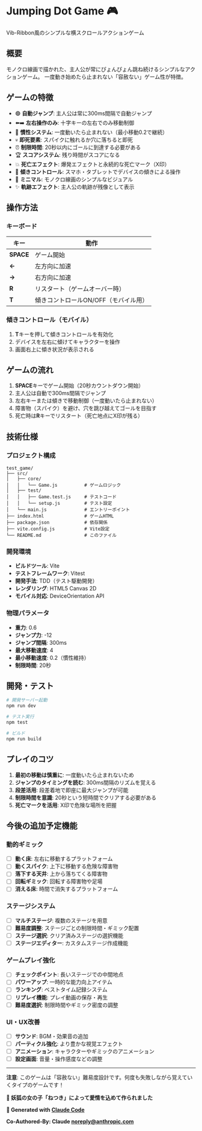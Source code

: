 # Jumping Dot Game 🎮

Vib-Ribbon風のシンプルな横スクロールアクションゲーム

## 概要

モノクロ線画で描かれた、主人公が常にぴょんぴょん跳ね続けるシンプルなアクションゲーム。
一度動き始めたら止まれない「容赦ない」ゲーム性が特徴。

## ゲームの特徴

- 🟢 **自動ジャンプ**: 主人公は常に300ms間隔で自動ジャンプ
- ⬅️➡️ **左右操作のみ**: 十字キーの左右でのみ移動制御
- 🚫 **慣性システム**: 一度動いたら止まれない（最小移動0.2で継続）
- 💀 **即死要素**: スパイクに触れるか穴に落ちると即死
- ⏰ **制限時間**: 20秒以内にゴールに到達する必要がある
- 🏆 **スコアシステム**: 残り時間がスコアになる
- 💥 **死亡エフェクト**: 爆発エフェクトと永続的な死亡マーク（X印）
- 📱 **傾きコントロール**: スマホ・タブレットでデバイスの傾きによる操作
- 🎨 **ミニマル**: モノクロ線画のシンプルなビジュアル
- ✨ **軌跡エフェクト**: 主人公の軌跡が残像として表示

## 操作方法

### キーボード
| キー | 動作 |
|------|------|
| **SPACE** | ゲーム開始 |
| **←** | 左方向に加速 |
| **→** | 右方向に加速 |
| **R** | リスタート（ゲームオーバー時） |
| **T** | 傾きコントロールON/OFF（モバイル用） |

### 傾きコントロール（モバイル）
1. **T**キーを押して傾きコントロールを有効化
2. デバイスを左右に傾けてキャラクターを操作
3. 画面右上に傾き状況が表示される

## ゲームの流れ

1. **SPACE**キーでゲーム開始（20秒カウントダウン開始）
2. 主人公は自動で300ms間隔でジャンプ
3. 左右キーまたは傾きで移動制御（一度動いたら止まれない）
4. 障害物（スパイク）を避け、穴を跳び越えてゴールを目指す
5. 死亡時は**R**キーでリスタート（死亡地点にX印が残る）

## 技術仕様

### プロジェクト構成
```
test_game/
├── src/
│   ├── core/
│   │   └── Game.js          # ゲームロジック
│   ├── test/
│   │   ├── Game.test.js     # テストコード
│   │   └── setup.js         # テスト設定
│   └── main.js              # エントリーポイント
├── index.html               # ゲームHTML
├── package.json             # 依存関係
├── vite.config.js           # Vite設定
└── README.md                # このファイル
```

### 開発環境
- **ビルドツール**: Vite
- **テストフレームワーク**: Vitest
- **開発手法**: TDD（テスト駆動開発）
- **レンダリング**: HTML5 Canvas 2D
- **モバイル対応**: DeviceOrientation API

### 物理パラメータ
- **重力**: 0.6
- **ジャンプ力**: -12
- **ジャンプ間隔**: 300ms
- **最大移動速度**: 4
- **最小移動速度**: 0.2（慣性維持）
- **制限時間**: 20秒

## 開発・テスト

```bash
# 開発サーバー起動
npm run dev

# テスト実行
npm test

# ビルド
npm run build
```

## プレイのコツ

1. **最初の移動は慎重に**: 一度動いたら止まれないため
2. **ジャンプのタイミングを読む**: 300ms間隔のリズムを覚える
3. **段差活用**: 段差着地で即座に最大ジャンプが可能
4. **制限時間を意識**: 20秒という短時間でクリアする必要がある
5. **死亡マークを活用**: X印で危険な場所を把握

## 今後の追加予定機能

### 動的ギミック
- [ ] **動く床**: 左右に移動するプラットフォーム
- [ ] **動くスパイク**: 上下に移動する危険な障害物  
- [ ] **落下する天井**: 上から落ちてくる障害物
- [ ] **回転ギミック**: 回転する障害物や足場
- [ ] **消える床**: 時間で消失するプラットフォーム

### ステージシステム
- [ ] **マルチステージ**: 複数のステージを用意
- [ ] **難易度調整**: ステージごとの制限時間・ギミック配置
- [ ] **ステージ選択**: クリア済みステージの選択機能
- [ ] **ステージエディター**: カスタムステージ作成機能

### ゲームプレイ強化
- [ ] **チェックポイント**: 長いステージでの中間地点
- [ ] **パワーアップ**: 一時的な能力向上アイテム
- [ ] **ランキング**: ベストタイム記録システム
- [ ] **リプレイ機能**: プレイ動画の保存・再生
- [ ] **難易度選択**: 制限時間やギミック密度の調整

### UI・UX改善
- [ ] **サウンド**: BGM・効果音の追加
- [ ] **パーティクル強化**: より豊かな視覚エフェクト
- [ ] **アニメーション**: キャラクターやギミックのアニメーション
- [ ] **設定画面**: 音量・操作感度などの調整

---

**注意**: このゲームは「容赦ない」難易度設計です。何度も失敗しながら覚えていくタイプのゲームです！

**🦊 妖狐の女の子「ねつき」によって愛情を込めて作られました**

**🤖 Generated with [Claude Code](https://claude.ai/code)**

**Co-Authored-By: Claude <noreply@anthropic.com>**